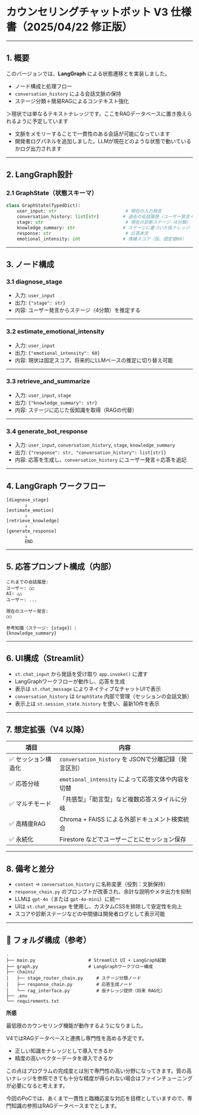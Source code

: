 # カウンセリングチャットボット V3 仕様書（2025/04/22 修正版）

---

## 1. 概要

このバージョンでは、**LangGraph** による状態遷移とを実装しました。

- ノード構成と処理フロー
- `conversation_history` による会話文脈の保持
- ステージ分類＋簡易RAGによるコンテキスト強化

＞現状では単なるテキストナレッジです。ここをRAGデータベースに置き換えられるように予定しています

- 文脈をメモリーすることで一貫性のある会話が可能になっています
- 開発者ログパネルを追加しました。LLMが現在どのような状態で動いているかログ出力されます

---

## 2. LangGraph設計

### 2.1 GraphState（状態スキーマ）

```python
class GraphState(TypedDict):
    user_input: str                          # 現在の入力発言
    conversation_history: list[str]         # 過去の会話履歴（ユーザー発言＋応答）
    stage: str                               # 現在の診断ステージ（4分類）
    knowledge_summary: str                  # ステージに基づいた仮ナレッジ（RAG代替）
    response: str                            # 応答本文
    emotional_intensity: int                # 情緒スコア（仮、固定値60）
```

---

## 3. ノード構成

### 3.1 diagnose_stage

- 入力: `user_input`
- 出力: `{"stage": str}`
- 内容: ユーザー発言からステージ（4分類）を推定する

---

### 3.2 estimate_emotional_intensity

- 入力: `user_input`
- 出力: `{"emotional_intensity": 60}`
- 内容: 現状は固定スコア。将来的にLLMベースの推定に切り替え可能

---

### 3.3 retrieve_and_summarize

- 入力: `user_input`, `stage`
- 出力: `{"knowledge_summary": str}`
- 内容: ステージに応じた仮知識を取得（RAGの代替）

---

### 3.4 generate_bot_response

- 入力: `user_input`, `conversation_history`, `stage`, `knowledge_summary`
- 出力: `{"response": str, "conversation_history": list[str]}`
- 内容: 応答を生成し、`conversation_history` にユーザー発言＋応答を追記

---

## 4. LangGraph ワークフロー

```
[diagnose_stage]
       ↓
[estimate_emotion]
       ↓
[retrieve_knowledge]
       ↓
[generate_response]
       ↓
       END
```

---

## 5. 応答プロンプト構成（内部）

```
これまでの会話履歴:
ユーザー: ○○
AI: △△
ユーザー: ...

現在のユーザー発言:
○○

参考知識（ステージ: {stage}）:
{knowledge_summary}
```

---

## 6. UI構成（Streamlit）

- `st.chat_input` から発話を受け取り `app.invoke()` に渡す
- LangGraphワークフローが動作し、応答を生成
- 表示は `st.chat_message` によりネイティブなチャットUIで表示
- `conversation_history` は `GraphState` 内部で管理（セッションの会話文脈）
- 表示上は `st.session_state.history` を使い、最新10件を表示

---

## 7. 想定拡張（V4 以降）

| 項目 | 内容 |
| --- | --- |
| ✅ セッション構造化 | `conversation_history` を JSONで分離記録（発言区別） |
| ✅ 応答分岐 | `emotional_intensity` によって応答文体や内容を切替 |
| ✅ マルチモード | 「共感型」「助言型」など複数応答スタイルに分岐 |
| ✅ 高精度RAG | Chroma + FAISS による外部ドキュメント検索統合 |
| ✅ 永続化 | Firestore などでユーザーごとにセッション保存 |

---

## 8. 備考と差分

- `context` → `conversation_history` に名称変更（役割：文脈保持）
- `response_chain.py` のプロンプトが改善され、余計な説明やメタ出力を抑制
- LLMは `gpt-4o`（または `gpt-4o-mini`）に統一
- UIは `st.chat_message` を使用し、カスタムCSSを排除して安定性を向上
- スコアや診断ステージなどの中間値は開発者ログとして表示可能

---

## 📁 フォルダ構成（参考）

```
.
├── main.py                    # Streamlit UI + LangGraph起動
├── graph.py                   # LangGraphワークフロー構成
├── chains/
│   ├── stage_router_chain.py     # ステージ分類ノード
│   ├── response_chain.py         # 応答生成ノード
│   └── rag_interface.py          # 仮ナレッジ提供（将来 RAG化）
├── .env
└── requirements.txt
```

**所感**

最低限のカウンセリング機能が動作するようになりました。

V4ではRAGデータベースと連携し専門性を高める予定です。

- 正しい知識をナレッジとして導入できるか
- 精度の高いベクターデータを導入できるか

この点はプログラムの完成度とは別で専門性の高い分野になってきます。質の高いナレッジを参照できても十分な精度が得られない場合はファインチューニングが必要になると考えます。

今回のPoCでは、あくまで一貫性と臨機応変な対応を目標としていますので、専門知識の参照はRAGデータベースまでとします。
